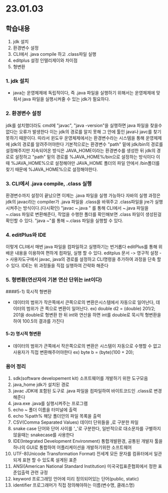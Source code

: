 # 23.01.03

## 학습내용
1. jdk 설치
2. 환경변수 설정
3. CLI에서 .java compile 하고 .class파일 실행
4. editplus 설정 인텔리제이와 차이점
5. 형변환


### 1. jdk 설치
- java는 운영체제에 독립적이다, 즉 .java 파일을 실행하기 위해서는 운영체제에 맞춰서 java 파일을 실행시켜줄 수 있는 jdk가 필요하다.


### 2. 환경변수 설정
jdk를 설치했더라도 cmd에 "javac", "java -version"을 실행하면 java 파일을 찾을수 없다는 오류가 발생한다 이는 jdk의 경로를 알지 못해 그 안에 툴인 java나 javc를 찾기 못하기 때문이다.
따라서 윈도우 운영체제에서는 환경변수라는 시스템을 통해 운영체제에 jdk의 경로를 알려주어야한다
기본적으로는 환경변수 "path" 밑에 jdk/bin의 경로를 설정해주지만 지속되어온 방식은 JAVA_HOME이라는 환경변수를 생성한 뒤 jdk의 경로로 설정하고
"path" 밑의 경로를 %JAVA_HOME%/bin으로 설정하는 방식이다 이때 %JAVA_HOME%으로 설정해야만 JAVA_HOME 폴더의 파일 안에서 /bin폴더를 찾기 때문에 %JAVA_HOME%으로 설정해야한다.


### 3. CLI에서 .java compile, .class 실행
환경변수까지 설정이 끝났으면 이제는 .java 파일을 실행 가능하다 
자바의 실행 과정은 jdk의 javac라는 compiler가 .java 파일을 .class을 바꿔주고 .class파일을 jre가 실행시켜주는 방식이다.(다시확인)
"javac ~.java " 를 통해 CLI에서 ~.java 파일을 ~.class 파일로 변환해준다, 작업을 수행한 폴더를 확인해보면 .class 파일이 생성된걸 확인할 수 있다.
"java ~"를 통해 ~.class 파일을 실행할 수 있다.


### 4. editPlus와 IDE
이렇게 CLI에서 매번 java 파일을 컴파일하고 실행하기는 번거롭다
editPlus를 통해 위 배운 내용을 이용하여 편하게 컴파일, 실행 할 수 있다.
editplus 문서 -> 영구적 설정 -> 사용자도구에서 javac, java의 경로를 설정하고 CLI명령을 추가하여 과정을 단축 할 수 있다.
IDE는 위 과정들을 직접 실행하여 간략화 해준다

### 5. 형변환(연산자의 기본 연산 단위는 int이다)		
####5-1) 묵시적 형변환
- 데이터의 범위가 작은쪽에서 큰쪽으로의 변환은시스템에서 자동으로 일어난다, 데이터의 범위가 큰 쪽으로 변환이 일어난다.
ex) double d2 = (double) 201/2;
201을 double로 형변환 한 뒤 int와 연산을 하면 int를 double로 묵시적 형변환을 하여 100.5의 결과를 가진다

#### 5-2) 명시적 형변환
- 데이터의 범위가 큰쪽에서 작은쪽으로의 변환은 시스템이 자동으로 수행할 수 없고 사용자가 직접 변환해주어야한다
ex) byte b = (byte)(100 + 20);


### 용어 정리
1. sdk(software developement kit)  소프트웨어를 개발하기 위한 도구모음
2. java_home  jdk가 설치된 경로
3. javac  JDK에 포함된 도구로 .java 파일을 컴파일하여 바이트코드인 .class로 변경해준다
4. java.exe  .java를 실행시켜주는 프로그램
5. echo ~  폴더 이름을 터미널에 출력
6. echo %path%  해당 폴더안의 파일 목록을 출력 
7. CSV(Comma Separated Values) 데이터 단위들을 ,로 구분한 파일
8. snake case  단어와 단어 사이를 '_'로 구분한다, 일반적으로 대소문자를 구별하지 않을때는 snakecase를 사용한다
9. IDE(Integrated Development Environment)  통합개발환경, 공통된 개발자 툴을 하나의  GUI로 통합하여 어플리케이션을 개발하기위한 소프트웨어
10. UTF-8(Unicode Transformation Format)  전세계 모든 문자를 컴퓨터에서 일관되게 표현 할 수 있도록 설계된 표준 
11. ANSI(American National Standard Institution)  미국국립표준협회에서 정한 표준입출력 관련 규정
12. keyword  프로그래밍 언어에 미리 정의되어있는 단어(public, static)
13. identifier  프로그래머가 직접 정의해야하는 이름(변수명, 클래스명)
